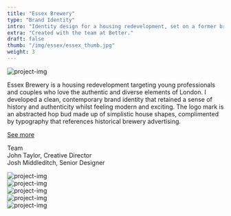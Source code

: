 ```yaml
---
title: "Essex Brewery"
type: "Brand Identity"
intro: "Identity design for a housing redevelopment, set on a former brewery site in East London."
extra: "Created with the team at Better."
draft: false
thumb: "/img/essex/essex_thumb.jpg"
weight: 3
---
```

<div class="row">
    <div class="col-xs-12">
        <img src="/img/essex/essex_logo.jpg" alt="project-img" class="project-img">
    </div>
</div>
<div class="row work-detail-container">
    <div class="col-xs-offset-0 col-xs-10 col-sm-offset-1 col-sm-6">
        <p class="work-detail">
            Essex Brewery is a housing redevelopment targeting young professionals and couples who love the authentic and diverse elements of London. I developed a clean, contemporary brand identity that retained a sense of history and authenticity whilst feeling modern and exciting. The logo mark is an abstracted hop bud made up of simplistic house shapes, complimented by typography that references historical brewery advertising.
        </p>
        <p><a href="https://better.agency/work/essex-brewery/" class="work-detail-link">See more</a></p>
    </div>
    <div class="col-xs-offset-0 col-xs-5 col-sm-offset-1 col-sm-3">
        <p class="work-detail">
            Team
            <br>
            John Taylor, Creative Director
            <br>
            Josh Middleditch, Senior  Designer
        </p>
    </div>
</div>
<div class="row">
    <div class="col-xs-12">
        <img src="/img/essex/essex_spread2.jpg" alt="project-img" class="project-img">
    </div>
</div>
<div class="row">
    <div class="col-xs-12">
        <img src="/img/essex/essex_spread1.jpg" alt="project-img" class="project-img">
    </div>
</div>
<div class="row end-xs">
    <div class="col-xs-12 col-sm-8">
        <img src="/img/essex/essex_spread3.jpg" alt="project-img" class="project-img">
    </div>
</div>
<div class="row">
    <div class="col-xs-12 col-sm-8">
        <img src="/img/essex/essex_tote.jpg" alt="project-img" class="project-img">
    </div>
</div>
<div class="row">
    <div class="col-xs-12">
        <img src="/img/essex/essex_hoarding.jpg" alt="project-img" class="project-img">
    </div>
</div>
